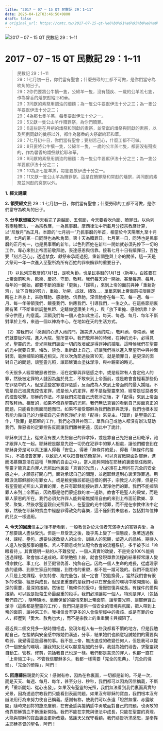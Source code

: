```yaml
---
title: "2017 – 07 – 15 QT 民數記 29：1~11"
date: 2025-04-12T03:46:56+0800
draft: false
# original_url: https://cmtc.tw/2017-07-15-qt-%e6%b0%91%e6%95%b8%e8%a8%98-29%ef%bc%9a111
---
```


![2017 – 07 – 15 QT 民數記 29：1\~11](/images/qt.jpg   "2017 – 07 – 15 QT 民數記 29：1\~11")

# 2017 – 07 – 15 QT 民數記 29：1\~11

> 民數記 29：1\~11  
> 29：1七月初一日，你們當有聖會；什麼勞碌的工都不可做，是你們當守為吹角的日子。  
> 29：2你們要將公牛犢一隻，公綿羊一隻，沒有殘疾、一歲的公羊羔七隻，作為馨香的燔祭獻給耶和華。  
> 29：3同獻的素祭用調油的細麵；為一隻公牛要獻伊法十分之三；為一隻公羊要獻伊法十分之二；  
> 29：4為那七隻羊羔，每隻要獻伊法十分之一。  
> 29：5又獻一隻公山羊作贖罪祭，為你們贖罪。  
> 29：6這些是在月朔的燔祭和同獻的素祭，並常獻的燔祭與同獻的素祭，以及照例同獻的奠祭以外，都作為馨香的火祭獻給耶和華。  
> 29：7七月初十日，你們當有聖會；要刻苦己心，什麼工都不可做。  
> 29：8只要將公牛犢一隻，公綿羊一隻，一歲的公羊羔七隻，都要沒有殘疾的，作為馨香的燔祭獻給耶和華。  
> 29：9同獻的素祭用調油的細麵：為一隻公牛要獻伊法十分之三；為一隻公羊要獻伊法十分之二；  
> 29：10為那七隻羊羔，每隻要獻伊法十分之一。  
> 29：11又獻一隻公山羊為贖罪祭。這是在贖罪祭和常獻的燔祭，與同獻的素祭並同獻的奠祭以外。

**1.** **經文誦讀**

**2.** **領受經文**民 29：1 七月初一日，你們當有聖會；什麼勞碌的工都不可做，是你們當守為吹角的日子。

**3. 分享默想經文**昨天看完了逾越節、五旬節，今天要看吹角節、贖罪日。以色列有兩種曆法，一為宗教曆，一為民事曆。摩西律法中所載月分按宗教曆計算，以“尼散月”為正月。本節的“七月初一”乃民事曆的年首，相當於今天陽曆九至十月間。七月的第一日同時也為吹角節。第十天為贖罪日。七月第一日，同時也是民事曆的正月初一，也是民事曆的新年。以色列百姓在新年一開始就必須先停下一切的工作，專心來到上帝面前敬拜祂，表達感恩與信靠。接著七月十日有贖罪日，百姓要「刻苦己心」，透過禁食、獻祭來承認過犯，重新調整與上帝的關係，這一天是大祭司一年一次進入至聖所為所有百姓的罪來贖罪的重要日子。

（1）以色列宗教曆的7月1日，是吹角節，也是民事曆的1月1日（新年）。百姓要在上帝面前吹角、歡樂、慶祝、守節、敬拜。我們每天的一開始、甚至每週、每月、每年的一開始，都要不斷的重新「更新」、「歸零」，來到上帝的面前與神「重新對齊」，放下自我的努力，重擔、功勞、成就、績效…，單單來到上帝面前把眼目定睛在上帝身上，來敬拜祂、感謝祂、信靠祂，深信祂會在每一天、每一週、每一月、每一年帶領我們、餵養我們、供應我們、引導我們，一生之久。在這些節期裏面有著「不斷重新調整焦距、定睛仰望讚美上帝」、與「放下重擔、感謝信靠上帝保守供應」的意義。深願我們每一個人也如此生活，每天、每週、每月、每年不斷對準於上帝，來過一個以神為中心，在地如在天的生活方式。

（2）當我們以「感謝的心進入祂的門，讚美進入祂的院」，敬拜祂、尊崇祂，我們就要從外院，進入內院、聖所當中。我們敬拜神的時候，在神的光中，必得見光，聖靈的光，會光照我們裏面一切的敗壞或是得罪神的攔阻，這時候我們在聖靈的光中就要自潔、悔改、禁食、重新獻上自己，好讓我們得以進入至聖所中與神面對面，毫無攔阻的親近相交。所以吹角節過後第10天，就是贖罪日，是更深的面對自己的問題，讓聖靈光照，讓耶穌寶血塗抹潔淨，與神親密的時光。

今天很多人經常被惡者控告，活在定罪與罪惡感之中，或是經常有人會定他人的罪，然後被定罪的人就因為羞於見主，不敢來到上帝面前，或是教會會輕看那些仍在罪惡中的人，但是這些定罪或罪惡感，反而成為人來到上帝面前的最大攔阻。不管是自己被魔鬼控告定罪，或是他人的定罪，都不是從聖靈來的，經常是從惡者來的控告攻擊。耶穌的作法，不是我們先把自己洗乾淨之後，才「配得」來到上帝面前敬拜祂。相反的，如果不倚靠聖靈的光照，我們無法真實的看到自己裏面真正的問題，只能看到表面問題而已。如果不接受耶穌為我們赦罪與洗淨，我們也根本沒有能力靠自己的力量把自己先弄乾淨好才能「配得」來見主。「知罪」是聖靈的工作，「赦罪」是耶穌的工作，我們必須與神同工，單靠自己或他人都沒有辦法幫助我們，靠惡者的定罪控告反而讓我們離神更遠，因此中了詭計。

耶穌來到世上，從來沒有要人先把自己的罪拿掉，或是靠自己先把自己用乾淨，祂才跟罪人在一起。耶穌總是願意先跟一切仍在犯罪中的罪人相處，讓他們體會到在耶穌身旁是可以真正讓人得著「安息」、得著「無條件的愛」、得著「無條件的接納」、不被控告定罪，以致於人可以把自我防衛拿掉，可以真實敞開面對耶穌，進而渴慕願意活在這種「無罪的自由之中」。當人能夠開始在耶穌的裏面信任敞開，聖靈才能真正向罪人光照出他裏面「真實的光景」，人必須在上帝同在完全的安全感之中，才願意打開心門，面對承認自己的問題，並邀耶穌進到心裏潔淨罪過。用眼淚洗耶穌腳的有罪女人，或是稅吏撒該都是這樣的例子，宗教定人的罪，但是只有聖靈能光照出人真實的罪，也只有耶穌能接納罪人潔淨他們的罪。我們不能攔阻罪人來到上帝面前，因為那是他們蒙拯救的唯一道路。教會不是聖人的殿堂，而是罪人蒙恩的所在。我們必須允許罪人能夠毫無攔阻自由的來到上帝面前歡樂、享受、聚集，然後求聖靈親自光照罪人，在聖靈的光中認罪，而不是在宗教律法中定罪，然後在耶穌的寶血中經歷罪得赦免的喜樂，這不僅針對未信者，包括對每位神的兒女一樣適用。

**4. 今天的回應**信主之後不斷看到，一般教會對於未信者充滿極大的寬容與愛，為了想要讓人盡快受洗。但是一旦受洗之後，幾乎馬上變了一個態度，急著透過教材、課程、壘包，想要快速改變人的生命，訓練人的恩賜，塑造人的品格，期待人人進入牧養服事的體系。若人不願意或無法配合教會的流程系統，多半被予以「冷眼看待」。其實聰明一點的人不難發覺，一個人真實的改變，不是完全100%能夠透過課程、聚會加以速成的。即使勉強上線，就會發現單靠流程的結果經常讓人變得宗教化、事工化、甚至假冒偽善、掩飾自己。因為一個人生命的成長，從處理家族的遺傳、到原生家庭的問題，到性格的重塑，都不是一蹴可幾的。我們不能期待人只是上完課程、參加特會、跑完壘包，就一定會「脫胎換骨」。當然我們會有很多的改變、經歷與成長，但是更重要的是我們可以在安全感的環境中敞開羞恥、最深的需要，最深的接納，然後在「無條件的愛中」慢慢恢復與成長。有條件的愛與接納，可以說是扼殺生命最嚴重的殺手。我們必須讓每一個人，特別是罪人（包括我們自己），隨時隨地、毫無保留的盡情來到上帝面前，讓聖靈光照、讓耶穌寶血潔淨（這些都是聖靈的工作），我們只是提供一個安全的環境與氛圍，把人帶到上帝的面前，讓神來工作。我相信會有更多的人會像聖經中的撒該、或是有罪的女人，經歷到「愛大、赦免也大」，而不是宗教上的重重關卡與攔阻了。

最近與二個女兒多一點時間相處，發現年輕人有一些我都看不慣的地方，但是我勉勵自己，在接納與安全感中跟她們溝通，分享，結果她們也願意坦誠她們的需要與軟弱，我覺得這是最棒的事。我不是上帝，無法速成的改變任何人，但是我可以提供一個安全的環境，讓我的女兒可以願意坦誠的分享，我就為她們禱告，求聖靈親自動工、管教、修剪，包括我自己也是一樣。我們都是蒙恩的罪人，也都一直在「上帝施工中」。不管我信耶穌多久，我都一樣需要「完全的恩典」、「完全的憐憫」、「完全的倚靠」，阿們！

**5. 回應禱告**親愛的天父！感謝有祢，因為在祢裏面，一切都是新的。不是一次，而是天天、每週、每月、每年，甚至分分、秒秒，我們都可以因為因信稱義，不斷的「重新開始、從心出發」。如果沒有聖靈的光照，我們無法看到我們裏面真實的光景，因為透過宗教我們只能看到表面問題。如果沒有耶穌的寶血，我們根本沒有辦法用行為來努力使自己稱義。感謝有祢，使我們可以永遠「坦然無懼、赤露敞開」隨時來到祢的施恩座前，在安全感與接納感中勇敢面對自己的問題，也勇敢的倚靠耶穌寶血不斷重新開始。我們不能在宗教與律法中成長，只能在聖靈的真理、大能與耶穌的寶血裏面更新改變。感謝天父保守看顧，我們禱告祈求感恩，是奉靠主耶穌基督的聖名，阿們！